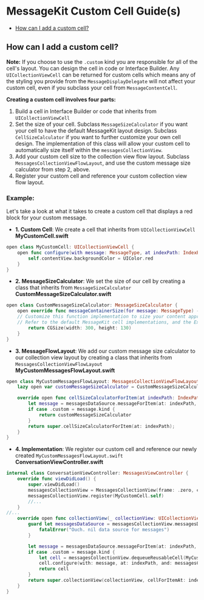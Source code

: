 # MessageKit Custom Cell Guide(s)

- [How can I add a custom cell?](#how-can-i-add-a-custom-cell)

## How can I add a custom cell?

**Note:** If you choose to use the `.custom` kind you are responsible for all of the cell's layout. You can design the cell in code or Interface Builder. Any `UICollectionViewCell` can be returned for custom cells which means any of the styling you provide from the `MessageDisplayDelegate` will not affect your custom cell, even if you subclass your cell from `MessageContentCell`.

**Creating a custom cell involves four parts:**
1. Build a cell in Interface Builder or code that inherits from `UICollectionViewCell`
2. Set the size of your cell. Subclass  `MessageSizeCalculator` if you want your cell to have the default MessageKit layout design. Subclass  `CellSizeCalculator` if you want to further customize your own cell design. The implementation of this class will allow your custom cell to automatically size itself within the `messagesCollectionView`.
3. Add your custom cell size to the collection view flow layout. Subclass `MessagesCollectionViewFlowLayout`, and use the custom message size calculator from step 2, above.
4. Register your custom cell and reference your custom collection view flow layout.


### Example:

Let's take a look at what it takes to create a custom cell that displays a red block for your custom message.

- **1. Custom Cell**: We create a cell that inherits from `UICollectionViewCell`
**MyCustomCell.swift**
```swift
open class MyCustomCell: UICollectionViewCell {
    open func configure(with message: MessageType, at indexPath: IndexPath, and messagesCollectionView: MessagesCollectionView) {
        self.contentView.backgroundColor = UIColor.red
    }
}
```

- **2. MessageSizeCalculator**: We set the size of our cell by creating a class that inherits from `MessageSizeCalculator`
**CustomMessageSizeCalculator.swift**
```swift
open class CustomMessageSizeCalculator: MessageSizeCalculator {
    open override func messageContainerSize(for message: MessageType) -> CGSize {
    // Customize this function implementation to size your content appropriately. This example simply returns a constant size
    // Refer to the default MessageKit cell implementations, and the Example App to see how to size a custom cell dynamically
        return CGSize(width: 300, height: 130)
    }
}
```

- **3. MessageFlowLayout**: We add our custom message size calculator to our collection view layout by creating a class that inherits from `MessagesCollectionViewFlowLayout`
**MyCustomMessagesFlowLayout.swift**
```swift
open class MyCustomMessagesFlowLayout: MessagesCollectionViewFlowLayout {
    lazy open var customMessageSizeCalculator = CustomMessageSizeCalculator(layout: self)

    override open func cellSizeCalculatorForItem(at indexPath: IndexPath) -> CellSizeCalculator {
        let message = messagesDataSource.messageForItem(at: indexPath, in: messagesCollectionView)
        if case .custom = message.kind {
            return customMessageSizeCalculator
        }
        return super.cellSizeCalculatorForItem(at: indexPath);
    }
}
```
- **4. Implementation**: We register our custom cell and reference our newly created `MyCustomMessagesFlowLayout.swift`
**ConversationViewController.swift**
```swift
internal class ConversationViewController: MessagesViewController {
    override func viewDidLoad() {
        super.viewDidLoad()
        messagesCollectionView = MessagesCollectionView(frame: .zero, collectionViewLayout: MyCustomMessagesFlowLayout())
        messagesCollectionView.register(MyCustomCell.self)
        //...
    }
//...
    override open func collectionView(_ collectionView: UICollectionView, cellForItemAt indexPath: IndexPath) -> UICollectionViewCell {
        guard let messagesDataSource = messagesCollectionView.messagesDataSource else {
            fatalError("Ouch. nil data source for messages")
        }

        let message = messagesDataSource.messageForItem(at: indexPath, in: messagesCollectionView)
        if case .custom = message.kind {
            let cell = messagesCollectionView.dequeueReusableCell(MyCustomCell.self, for: indexPath)
            cell.configure(with: message, at: indexPath, and: messagesCollectionView)
            return cell
        }
        return super.collectionView(collectionView, cellForItemAt: indexPath)
    }
}
```

